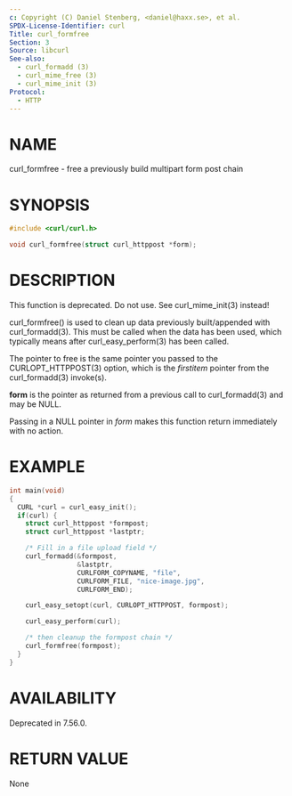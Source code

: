 ```yaml
---
c: Copyright (C) Daniel Stenberg, <daniel@haxx.se>, et al.
SPDX-License-Identifier: curl
Title: curl_formfree
Section: 3
Source: libcurl
See-also:
  - curl_formadd (3)
  - curl_mime_free (3)
  - curl_mime_init (3)
Protocol:
  - HTTP
---
```


# NAME

curl_formfree - free a previously build multipart form post chain

# SYNOPSIS

~~~c
#include <curl/curl.h>

void curl_formfree(struct curl_httppost *form);
~~~

# DESCRIPTION

This function is deprecated. Do not use. See curl_mime_init(3) instead!

curl_formfree() is used to clean up data previously built/appended with
curl_formadd(3). This must be called when the data has been used, which
typically means after curl_easy_perform(3) has been called.

The pointer to free is the same pointer you passed to the
CURLOPT_HTTPPOST(3) option, which is the *firstitem* pointer from
the curl_formadd(3) invoke(s).

**form** is the pointer as returned from a previous call to
curl_formadd(3) and may be NULL.

Passing in a NULL pointer in *form* makes this function return immediately
with no action.

# EXAMPLE

~~~c
int main(void)
{
  CURL *curl = curl_easy_init();
  if(curl) {
    struct curl_httppost *formpost;
    struct curl_httppost *lastptr;

    /* Fill in a file upload field */
    curl_formadd(&formpost,
                 &lastptr,
                 CURLFORM_COPYNAME, "file",
                 CURLFORM_FILE, "nice-image.jpg",
                 CURLFORM_END);

    curl_easy_setopt(curl, CURLOPT_HTTPPOST, formpost);

    curl_easy_perform(curl);

    /* then cleanup the formpost chain */
    curl_formfree(formpost);
  }
}
~~~

# AVAILABILITY

Deprecated in 7.56.0.

# RETURN VALUE

None
